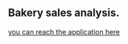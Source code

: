 ## Bakery sales analysis.

[you can reach the application here](https://princewill-1-bakery-model-app-6thtco.streamlitapp.com/)
